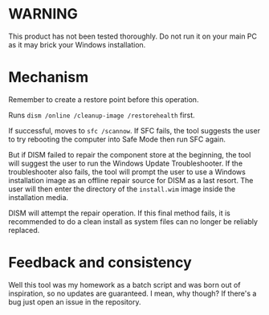 # WARNING
This product has not been tested thoroughly. Do not run it on your main PC as it may brick your Windows installation.

# Mechanism
Remember to create a restore point before this operation.

Runs `dism /online /cleanup-image /restorehealth` first. 

If successful, moves to `sfc /scannow`. If SFC fails, the tool suggests the user to try rebooting the computer into Safe Mode then run SFC again.

But if DISM failed to repair the component store at the beginning, the tool will suggest the user to run the Windows Update Troubleshooter. If the troubleshooter also fails, the tool will prompt the user to use a Windows installation image as an offline repair source for DISM as a last resort. The user will then enter the directory of the `install.wim` image inside the installation media. 

DISM will attempt the repair operation. If this final method fails, it is recommended to do a clean install as system files can no longer be reliably replaced.

# Feedback and consistency
Well this tool was my homework as a batch script and was born out of inspiration, so no updates are guaranteed. I mean, why though? If there's a bug just open an issue in the repository.
